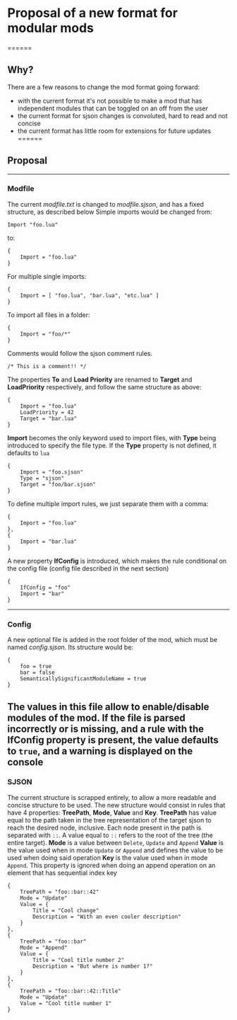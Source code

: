 # Proposal of a new format for modular mods
======
## Why?

There are a few reasons to change the mod format going forward:
* with the current format it's not possible to make a mod that has independent modules that can be toggled on an off from the user
* the current format for sjson changes is convoluted, hard to read and not concise
* the current format has little room for extensions for future updates
======
## Proposal

------
### Modfile

The current _modfile.txt_ is changed to _modfile.sjson_, and has a fixed structure, as described below
Simple imports would be changed from:
```
Import "foo.lua"
```
to:
```
{
    Import = "foo.lua"
}
```
For multiple single imports:
```
{
    Import = [ "foo.lua", "bar.lua", "etc.lua" ]
}
```
To import all files in a folder:
```
{
    Import = "foo/*"
}
```
Comments would follow the sjson comment rules.
```
/* This is a comment!! */
```
The properties **To** and **Load Priority** are renamed to **Target** and **LoadPriority** respectively, and follow the same structure as above:
```
{
    Import = "foo.lua"
    LoadPriority = 42
    Target = "bar.lua"
}
```
**Import** becomes the only keyword used to import files, with **Type** being introduced to specify the file type. If the **Type** property is not defined, it defaults to `lua`
```
{
    Import = "foo.sjson"
    Type = "sjson"
    Target = "foo/bar.sjson"
}
```
To define multiple import rules, we just separate them with a comma:
```
{
    Import = "foo.lua"
},
{
    Import = "bar.lua"
}
```
A new property **IfConfig** is introduced, which makes the rule conditional on the config file (config file described in the next section)
```
{
    IfConfig = "foo"
    Import = "bar"
}
```
------
### Config

A new optional file is added in the root folder of the mod, which must be named _config.sjson_. Its structure would be:
```
{
    foo = true
    bar = false
    SemanticallySignificantModuleName = true
}
```
The values in this file allow to enable/disable modules of the mod.
If the file is parsed incorrectly or is missing, and a rule with the **IfConfig** property is present, the value defaults to `true`, and a warning is displayed on the console
------
### SJSON

The current structure is scrapped entirely, to allow a more readable and concise structure to be used.
The new structure would consist in rules that have 4 properties: **TreePath**, **Mode**, **Value** and **Key**.
**TreePath** has value equal to the path taken in the tree representation of the target sjson to reach the desired node, inclusive. Each node present in the path is separated with `::`. A value equal to `::` refers to the root of the tree (the entire target).
**Mode** is a value between `Delete`, `Update` and `Append`
**Value** is the value used when in mode `Update` or `Append` and defines the value to be used when doing said operation
**Key** is the value used when in mode `Append`. This property is ignored when doing an append operation on an element that has sequential index key
```
{
    TreePath = "foo::bar::42"
    Mode = "Update"
    Value = {
        Title = "Cool change"
        Description = "With an even cooler description"
    }
},
{
    TreePath = "foo::bar"
    Mode = "Append"
    Value = {
        Title = "Cool title number 2"
        Description = "But where is number 1?"
    }
},
{
    TreePath = "foo::bar::42::Title"
    Mode = "Update"
    Value = "Cool title number 1"
}
```